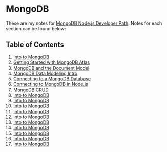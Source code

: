 # MongoDB

These are my notes for [MongoDB Node.js Developer Path](https://learn.mongodb.com/learning-paths/mongodb-nodejs-developer-path). Notes for each section can be found below:

## Table of Contents

1. [Into to MongoDB](sections/section-01.md)
2. [Getting Started with MongoDB Atlas](sections/section-02.md)
3. [MongoDB and the Document Model](sections/section-03.md)
4. [MongoDB Data Modeling Intro](sections/section-04.md)
5. [Connecting to a MongoDB Database](sections/section-06.md)
6. [Connecting to MongoDB in Node.js]()
7. [MongoDB CRUD](sections/section-07.md)
8. [Into to MongoDB]()
9. [Into to MongoDB]()
10. [Into to MongoDB]()
11. [Into to MongoDB]()
12. [Into to MongoDB]()
13. [Into to MongoDB]()
14. [Into to MongoDB]()
15. [Into to MongoDB]()
16. [Into to MongoDB]()
17. [Into to MongoDB]()
